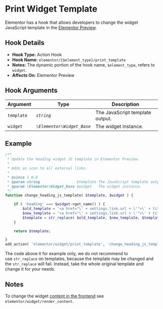 # Print Widget Template

<Badge type="tip" vertical="top" text="Elementor Core" /> <Badge type="warning" vertical="top" text="Intermediate" />

Elementor has a hook that allows developers to change the widget JavaScript template in the [Elementor Preview](/editor/elementor-preview).

## Hook Details

* **Hook Type:** Action Hook
* **Hook Name:** `elementor/{$element_type}/print_template`
* **Notes:** The dynamic portion of the hook name, `$element_type`, refers to `widget`.
* **Affects On:** Elementor Preview

## Hook Arguments

| Argument   | Type                       | Description                     |
|------------|----------------------------|---------------------------------|
| `template` | _`string`_                 | The JavaScript template output. |
| `widget`   | _`\Elementor\Widget_Base`_ | The widget instance.            |

## Example

```php
/**
 * Update the heading widget JS template in Elementor Preview.
 *
 * Adds an icon to all external links.
 *
 * @since 1.0.0
 * @param string                 $template The JavaScript template output.
 * @param \Elementor\Widget_Base $widget   The widget instance.
 */
function change_heading_js_template( $template, $widget ) {

	if ( 'heading' === $widget->get_name() ) {
		$old_template = '<a href="\' + settings.link.url + \'">\' + title_html + \'</a>';
		$new_template = '<a href="\' + settings.link.url + \'">\' + title_html + ( settings.link.is_external ? \'<i class="fa fa-external-link" aria-hidden="true"></i>\' : \'\' ) + \'</a>';
		$template = str_replace( $old_template, $new_template, $template );
	}

	return $template;

}
add_action( 'elementor/widget/print_template', 'change_heading_js_template', 10, 2 );
```

The code above it for example only, we do not recommend to use `str_replace` on templates, because the template may be changed and the `str_replace` will fail. Instead, take the whole original template and change it for your needs.

## Notes

To change the widget [content in the frontend](./render-widget-content) see `elementor/widget/render_content`.
